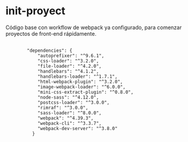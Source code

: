 # init-proyect
Código base con workflow de webpack ya configurado, para comenzar proyectos de front-end rápidamente.
<pre>
    <code>
        "dependencies": {
            "autoprefixer": "^9.6.1",
            "css-loader": "^3.2.0",
            "file-loader": "^4.2.0",
            "handlebars": "^4.1.2",
            "handlebars-loader": "^1.7.1",
            "html-webpack-plugin": "^3.2.0",
            "image-webpack-loader": "^6.0.0",
            "mini-css-extract-plugin": "^0.8.0",
            "node-sass": "^4.12.0",
            "postcss-loader": "^3.0.0",
            "rimraf": "^3.0.0",
            "sass-loader": "^8.0.0",
            "webpack": "^4.39.3",
            "webpack-cli": "^3.3.7",
            "webpack-dev-server": "^3.8.0"
          }
  </code>
</pre>

